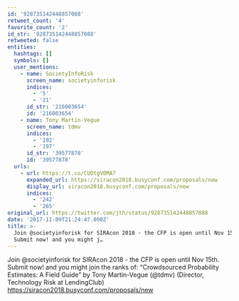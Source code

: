 ```yaml
---
id: '928735142448857088'
retweet_count: '4'
favorite_count: '2'
id_str: '928735142448857088'
retweeted: false
entities:
  hashtags: []
  symbols: []
  user_mentions:
    - name: SocietyInfoRisk
      screen_name: societyinforisk
      indices:
        - '5'
        - '21'
      id_str: '216003654'
      id: '216003654'
    - name: Tony Martin-Vegue
      screen_name: tdmv
      indices:
        - '192'
        - '197'
      id_str: '39577878'
      id: '39577878'
  urls:
    - url: https://t.co/CUOtgV0MA7
      expanded_url: https://siracon2018.busyconf.com/proposals/new
      display_url: siracon2018.busyconf.com/proposals/new
      indices:
        - '242'
        - '265'
original_url: https://twitter.com/jth/status/928735142448857088
date: '2017-11-09T21:24:47.000Z'
title: >-
  Join @societyinforisk for SIRAcon 2018 - the CFP is open until Nov 15th.
  Submit now! and you might j…
---
```


Join @societyinforisk for SIRAcon 2018 - the CFP is open until Nov 15th. Submit now! and you might join the ranks of: “Crowdsourced Probability Estimates: A Field Guide” by Tony Martin-Vegue (@tdmv) (Director, Technology Risk at LendingClub) https://siracon2018.busyconf.com/proposals/new